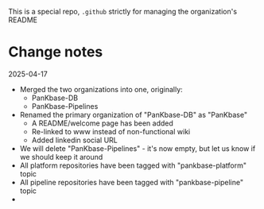 This is a special repo, `.github` strictly for managing the organization's README

# Change notes

2025-04-17

* Merged the two organizations into one, originally:
  * PanKbase-DB
  * PanKbase-Pipelines
* Renamed the primary organization of "PanKbase-DB" as "PanKbase"
  * A README/welcome page has been added
  * Re-linked to www instead of non-functional wiki
  * Added linkedin social URL
* We will delete "PanKbase-Pipelines" - it's now empty, but let us know if we should keep it around
* All platform repositories have been tagged with "pankbase-platform" topic
* All pipeline repositories have been tagged with "pankbase-pipeline" topic
* 

